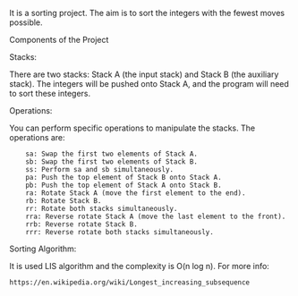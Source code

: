 It is a sorting project. The aim is to sort the integers with the fewest moves possible.

Components of the Project
    
Stacks:

There are two stacks:
Stack A (the input stack) and Stack B (the auxiliary stack). The integers will be pushed onto Stack A, and the program will need to sort these integers.
    
Operations:

You can perform specific operations to manipulate the stacks. The operations are:
        
        sa: Swap the first two elements of Stack A.
        sb: Swap the first two elements of Stack B.
        ss: Perform sa and sb simultaneously.
        pa: Push the top element of Stack B onto Stack A.
        pb: Push the top element of Stack A onto Stack B.
        ra: Rotate Stack A (move the first element to the end).
        rb: Rotate Stack B.
        rr: Rotate both stacks simultaneously.
        rra: Reverse rotate Stack A (move the last element to the front).
        rrb: Reverse rotate Stack B.
        rrr: Reverse rotate both stacks simultaneously.
    
Sorting Algorithm:

It is used LIS algorithm and the complexity is O(n log n). For more info:
    
    https://en.wikipedia.org/wiki/Longest_increasing_subsequence
